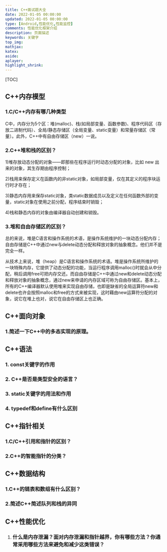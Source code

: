```yaml
---
title: C++面试题大全
date: 2022-01-05 00:00:00
updated: 2022-01-05 00:00:00
type: [Android,性能优化,性能监控]
comments: 性能优化框架介绍
description: 页面描述
keywords: 关键字
top_img:
mathjax:
katex:
aside:
aplayer:
highlight_shrink:
---
```


[TOC]

## C++内存模型

### 1.C/C++内存有哪几种类型

C中，内存分为5个区：堆(malloc)、栈(如局部变量、函数参数)、程序代码区（存放二进制代码）、全局/静态存储区（全局变量、static变量）和常量存储区（常量）。此外，C++中有自由存储区（new）一说。



### 2.C++堆和栈的区别？

1)堆存放动态分配的对象——即那些在程序运行时动态分配的对象，比如 new 出来的对象，其生存期由程序控制；

2)栈用来保存定义在函数内的非static对象，如局部变量，仅在其定义的程序块运行时才存在；

3)静态内存用来保存static对象，类static数据成员以及定义在任何函数外部的变量，static对象在使用之前分配，程序结束时销毁；

4)栈和静态内存的对象由编译器自动创建和销毁。

### 3.堆和自由存储区的区别？

总的来说，堆是C语言和操作系统的术语，是操作系统维护的一块动态分配内存；自由存储是C++中通过new与delete动态分配和释放对象的抽象概念。他们并不是完全一样。

从技术上来说，堆（heap）是C语言和操作系统的术语。堆是操作系统所维护的一块特殊内存，它提供了动态分配的功能，当运行程序调用malloc()时就会从中分配，稍后调用free可把内存交还。而自由存储是C++中通过new和delete动态分配和释放对象的抽象概念，通过new来申请的内存区域可称为自由存储区。基本上，所有的C++编译器默认使用堆来实现自由存储，也即是缺省的全局运算符new和delete也许会按照malloc和free的方式来被实现，这时藉由new运算符分配的对象，说它在堆上也对，说它在自由存储区上也正确。



## C++面向对象

### 1.简述一下C++中的多态实现的原理。



## C++语法

### 1. const关键字的作用

### 2. C++是否是类型安全的语言？

### 3. static关键字的用法和作用

### 4. typedef和define有什么区别



## C++指针相关

### 1.C/C++引用和指针的区别？

### 2.C++的智能指针的分类？



## C++数据结构

### 1.C++的链表和数组有什么区别？

### 2.简述C++简述队列和栈的异同





## C++性能优化

1. ### 什么是内存泄漏？面对内存泄漏和指针越界，你有哪些方法？你通常采用哪些方法来避免和减少这类错误？

​		
